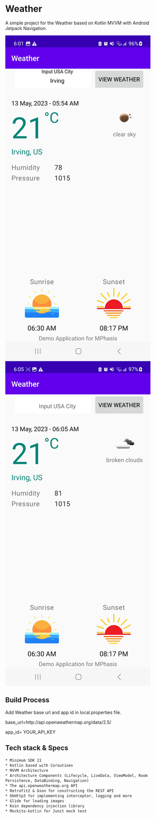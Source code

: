 # Weather
<snippet>
  <content><![CDATA[
# ${1:Project Name}

A simple project for the Weather based on Kotlin MVVM with Android Jetpack Navigation.

![alt text](https://github.com/saidurcse/weather/blob/main/app/src/main/assets/clear_sky.jpg)
![alt text](https://github.com/saidurcse/weather/blob/main/app/src/main/assets/broken_clouds.jpg)

## Build Process

Add Weather base url and app id in local.properties file.

base_url=http\://api.openweathermap.org/data/2.5/

app_id= YOUR_API_KEY


## Tech stack & Specs

    * Minimum SDK 21
    * Kotlin based with Coroutines
    * MVVM Architecture
    * Architecture Components (Lifecycle, LiveData, ViewModel, Room Persistence, DataBinding, Navigation)
    * The api.openweathermap.org API
    * Retrofit2 & Gson for constructing the REST API
    * OkHttp3 for implementing interceptor, logging and more
    * Glide for loading images
    * Koin dependency injection library
    * Mockito-kotlin for Junit mock test

</content>
</snippet>
